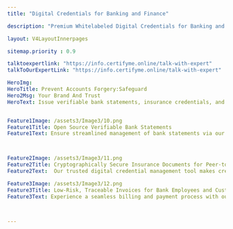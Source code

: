 ```yaml
---
title: "Digital Credentials for Banking and Finance"

description: "Premium Whitelabeled Digital Credentials for Banking and Finance"

layout: V4LayoutInnerpages

sitemap.priority : 0.9

talktoexpertlink: "https://info.certifyme.online/talk-with-expert"
talkToOurExpertLink: "https://info.certifyme.online/talk-with-expert"

HeroImg: 
HeroTitle: Prevent Accounts Forgery:Safeguard 
Hero2Msg: Your Brand And Trust
HeroText: Issue verifiable bank statements, insurance credentials, and invoices for digitally evolved finance duties.


Feature1Image: /assets3/Image3/10.png
Feature1Title: Open Source Verifiable Bank Statements
Feature1Text: Ensure streamlined management of bank statements via our digital credential management software, CertifyMe. Our platform transforms the process of statement generation and distribution by automating it and replacing traditional, flawed documents with accurate, up-to-date statements for your customers. The secure documentation system also allows you to store, and access past statements, making it easy to track financial history and resolve any discrepancies. Check <a href="https://info.certifyme.online/request-demo">how we can simplify</a> your banking and finance processes.



Feature2Image: /assets3/Image3/11.png
Feature2Title: Cryptographically Secure Insurance Documents for Peer-to-Peer Connection
Feature2Text:  Our trusted digital credential management tool makes credential/financial statement creation, issuing, and management effortless. Using the streamlined software of CertifyMe, you can store critical, confidential information on a decentralized platform for quick access without compromising document safety. The simple documentation tool holds immense power when payment or statement verification is concerned. The issuing institution can instantly track the details of people accessing statements/credentials. The bank-level encryption of our documents makes them ideal for official interaction. 

Feature3Image: /assets3/Image3/12.png
Feature3Title: Low-Risk, Traceable Invoices for Bank Employees and Customers
Feature3Text: Experience a seamless billing and payment process with our advanced digital credential management software. The intuitive platform of CertifyMe makes it a breeze to share authentic bank statements. Whenever a situation persists where a customer has to share bank details, sharing the credential or verified documents can do the job. The scannable statement indicates the document/credential is not tampered with. Tracking the information associated with bank invoices becomes simpler and hassle-free. Take control of your financial history and resolve financial discrepancies using our cutting-edge software. 



---
```

